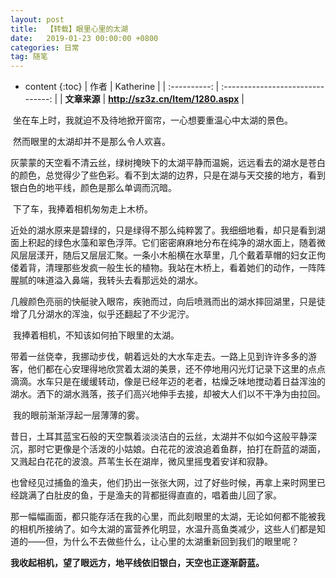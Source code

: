 ```yaml
---
layout: post
title:  【转载】眼里心里的太湖
date:   2019-01-23 00:00:00 +0800
categories: 日常
tag: 随笔
---
```


* content
{:toc}
|     作者     |             Katherine             |
| :----------: | :-------------------------------: |
| **文章来源** | **http://sz3z.cn/Item/1280.aspx** |

​	坐在车上时，我就迫不及待地掀开窗帘，一心想要重温心中太湖的景色。

​	然而眼里的太湖却并不是那么令人欢喜。

​	灰蒙蒙的天空看不清云丝，绿树掩映下的太湖平静而温婉，远远看去的湖水是苍白的颜色，总觉得少了些色彩。看不到太湖的边界，只是在湖与天交接的地方，看到银白色的地平线，颜色是那么单调而沉暗。

​	下了车，我捧着相机匆匆走上木桥。

​	近处的湖水原来是碧绿的，只是绿得不那么纯粹罢了。我细细地看，却只是看到湖面上积起的绿色水藻和翠色浮萍。它们密密麻麻地分布在纯净的湖水面上，随着微风层层漾开，随后又层层汇聚。一条小木船横在水草里，几个戴着草帽的妇女正佝偻着背，清理那些发疯一般生长的植物。我站在木桥上，看着她们的动作，一阵阵腥腻的味道溢入鼻端，我转头去看那远处的湖水。

​	几艘颜色亮丽的快艇驶入眼帘，疾驰而过，向后喷溅而出的湖水摔回湖里，只是徒增了几分湖水的浑浊，似乎还翻起了不少泥泞。

​	我捧着相机，不知该如何拍下眼里的太湖。

​	带着一丝侥幸，我挪动步伐，朝着远处的大水车走去。一路上见到许许多多的游客，他们都在心安理得地欣赏着太湖的美景，还不停地用闪光灯记录下这里的点点滴滴。水车只是在缓缓转动，像是已经年迈的老者，枯燥乏味地搅动着日益浑浊的湖水。洒下的湖水溅落，孩子们高兴地伸手去接，却被大人们以不干净为由拉回。

​	我的眼前渐渐浮起一层薄薄的雾。

​	昔日，土耳其蓝宝石般的天空飘着淡淡洁白的云丝，太湖并不似如今这般平静深沉，那时它更像是个活泼的小姑娘。白花花的波浪追着鱼群，拍打在蔚蓝的湖面，又溅起白花花的波浪。芦苇生长在湖岸，微风里摇曳着安详和寂静。

​	也曾经见过捕鱼的渔夫，他们扔出一张张大网，过了好些时候，再拿上来时网里已经跳满了白肚皮的鱼，于是渔夫的背都挺得直直的，唱着曲儿回了家。

​	那一幅幅画面，都只能存活在我的心里，而此刻眼里的太湖，无论如何都不能被我的相机所接纳了。如今太湖的富营养化明显，水温升高鱼类减少，这些人们都是知道的——但，为什么不去做些什么，让心里的太湖重新回到我们的眼里呢？

​	**我收起相机，望了眼远方，地平线依旧银白，天空也正逐渐蔚蓝。**